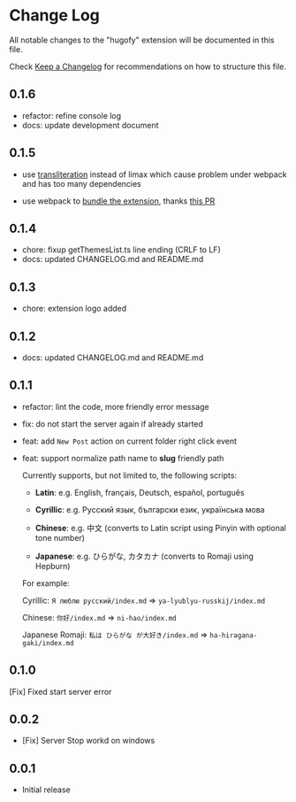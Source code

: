 # Change Log

All notable changes to the "hugofy" extension will be documented in this file.

Check [Keep a Changelog](http://keepachangelog.com/) for recommendations on how to structure this file.

## 0.1.6

- refactor: refine console log
- docs: update development document

## 0.1.5

- use [transliteration](https://www.npmjs.com/package/transliteration) instead of limax
  which cause problem under webpack and has too many dependencies

- use webpack to [bundle the extension](https://code.visualstudio.com/api/working-with-extensions/bundling-extension),
  thanks [this PR](https://github.com/Microsoft/vscode-references-view/pull/50)

## 0.1.4

- chore: fixup getThemesList.ts line ending (CRLF to LF)
- docs: updated CHANGELOG.md and README.md

## 0.1.3

- chore: extension logo added

## 0.1.2

- docs: updated CHANGELOG.md and README.md

## 0.1.1

- refactor: lint the code, more friendly error message
- fix: do not start the server again if already started
- feat: add `New Post` action on current folder right click event
- feat: support normalize path name to **slug** friendly path

  Currently supports, but not limited to, the following scripts:

  - **Latin**: e.g. English, français, Deutsch, español, português

  - **Cyrillic**: e.g. Русский язык, български език, українська мова

  - **Chinese**: e.g. 中文 (converts to Latin script using Pinyin with optional tone number)

  - **Japanese**: e.g. ひらがな, カタカナ (converts to Romaji using Hepburn)

  For example:

  Cyrillic: `Я люблю русский/index.md`  => `ya-lyublyu-russkij/index.md`

    Chinese: `你好/index.md` => `ni-hao/index.md`

    Japanese Romaji: `私は ひらがな が大好き/index.md` => `ha-hiragana-gaki/index.md`

## 0.1.0

[Fix] Fixed start server error

## 0.0.2

- [Fix] Server Stop workd on windows

## 0.0.1

- Initial release